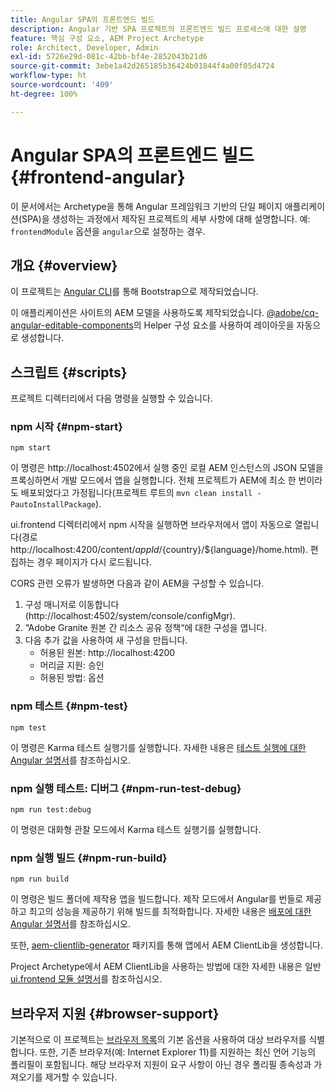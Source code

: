```yaml
---
title: Angular SPA의 프론트엔드 빌드
description: Angular 기반 SPA 프로젝트의 프론트엔드 빌드 프로세스에 대한 설명
feature: 핵심 구성 요소, AEM Project Archetype
role: Architect, Developer, Admin
exl-id: 5726e29d-081c-42bb-bf4e-2852043b21d6
source-git-commit: 3ebe1a42d265185b36424b01844f4a00f05d4724
workflow-type: ht
source-wordcount: '409'
ht-degree: 100%

---
```


# Angular SPA의 프론트엔드 빌드 {#frontend-angular}

이 문서에서는 Archetype을 통해 Angular 프레임워크 기반의 단일 페이지 애플리케이션(SPA)을 생성하는 과정에서 제작된 프로젝트의 세부 사항에 대해 설명합니다. 예: `frontendModule` 옵션을 `angular`으로 설정하는 경우.

## 개요 {#overview}

이 프로젝트는 [Angular CLI](https://github.com/angular/angular-cli)를 통해 Bootstrap으로 제작되었습니다.

이 애플리케이션은 사이트의 AEM 모델을 사용하도록 제작되었습니다. [@adobe/cq-angular-editable-components](https://www.npmjs.com/package/@adobe/cq-angular-editable-components)의 Helper 구성 요소를 사용하여 레이아웃을 자동으로 생성합니다.

## 스크립트 {#scripts}

프로젝트 디렉터리에서 다음 명령을 실행할 수 있습니다.

### npm 시작 {#npm-start}

```
npm start
```

이 명령은 http://localhost:4502에서 실행 중인 로컬 AEM 인스턴스의 JSON 모델을 프록싱하면서 개발 모드에서 앱을 실행합니다. 전체 프로젝트가 AEM에 최소 한 번이라도 배포되었다고 가정됩니다(프로젝트 루트의 `mvn clean install -PautoInstallPackage`).

ui.frontend 디렉터리에서 npm 시작을 실행하면 브라우저에서 앱이 자동으로 열립니다(경로 http://localhost:4200/content/${appId}/${country}/${language}/home.html). 편집하는 경우 페이지가 다시 로드됩니다.

CORS 관련 오류가 발생하면 다음과 같이 AEM을 구성할 수 있습니다.

1. 구성 매니저로 이동합니다(http://localhost:4502/system/console/configMgr).
1. “Adobe Granite 원본 간 리소스 공유 정책“에 대한 구성을 엽니다.
1. 다음 추가 값을 사용하여 새 구성을 만듭니다.
   * 허용된 원본: http://localhost:4200
   * 머리글 지원: 승인
   * 허용된 방법: 옵션

### npm 테스트 {#npm-test}

```shell
npm test
```

이 명령은 Karma 테스트 실행기를 실행합니다. 자세한 내용은 [테스트 실행에 대한 Angular 설명서](https://angular.io/guide/testing)를 참조하십시오.

### npm 실행 테스트: 디버그 {#npm-run-test-debug}

```shell
npm run test:debug
```

이 명령은 대화형 관찰 모드에서 Karma 테스트 실행기를 실행합니다.

### npm 실행 빌드 {#npm-run-build}

```shell
npm run build
```

이 명령은 빌드 폴더에 제작용 앱을 빌드합니다. 제작 모드에서 Angular를 번들로 제공하고 최고의 성능을 제공하기 위해 빌드를 최적화합니다. 자세한 내용은 [배포에 대한 Angular 설명서](https://angular.io/guide/deployment)를 참조하십시오.

또한, [aem-clientlib-generator](https://github.com/wcm-io-frontend/aem-clientlib-generator) 패키지를 통해 앱에서 AEM ClientLib을 생성합니다.

Project Archetype에서 AEM ClientLib을 사용하는 방법에 대한 자세한 내용은 일반 [ui.frontend 모듈 설명서](uifrontend.md#clientlibs)를 참조하십시오.

## 브라우저 지원 {#browser-support}

기본적으로 이 프로젝트는 [브라우저 목록](https://github.com/browserslist/browserslist)의 기본 옵션을 사용하여 대상 브라우저를 식별합니다. 또한, 기존 브라우저(예: Internet Explorer 11)를 지원하는 최신 언어 기능의 폴리필이 포함됩니다. 해당 브라우저 지원이 요구 사항이 아닌 경우 폴리필 종속성과 가져오기를 제거할 수 있습니다.
